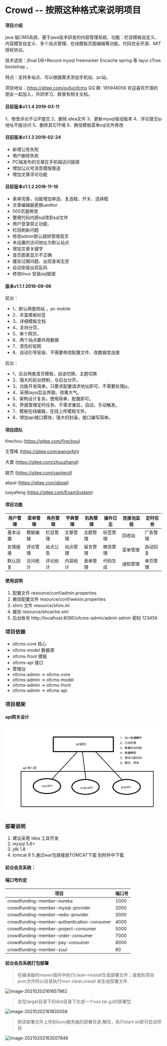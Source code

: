 # Crowd  -- 按照这种格式来说明项目

####  项目介绍

java 版CMS系统、基于java技术研发的内容管理系统、功能：栏目模板自定义、内容模型自定义、多个站点管理、在线模板页面编辑等功能、代码完全开源、MIT授权协议。

技术选型：jfinal DB+Record mysql freemarker Encache spring 等 layui zTree bootstrap 。

特点：支持多站点、可以根据需求添加手机站、pc站。

项目地址：https://gitee.com/oufu/ofcms QQ 群: 185948056 欢迎喜欢开源的朋友一起加入，共同学习、群里有相关文档。

#### 目前版本v1.1.4 2019-03-11

1、修改评论不让IP提交 2、删除.idea文件 3、更新mysql驱动版本 4、评论提交ip地址不能访问 5、删除其它环境 6、微信模板菜单sql文件修改

#### 目前版本v1.1.3 2019-02-24

- 新增公告失败
- 用户删除失败
- PC端发布的文章在手机端访问报错
- 增加公众号消息模版推送
- 增加文章评论功能

#### 目前版本v1.1.2 2018-11-16

- 表单完善，功能增加单选、复选框、开关、选择框
- 文章编辑器更换ueditor
- 500页面修改
- 整理代码内部sql改到sql文件
- 用户登录禁止功能、
- 栏目刷新问题
- 修改admin默认跳转管理首页
- 未设置的访问地址为默认站点
- 增加文章关键字
- 首页图表显示不正确
- 缓存过期问题、出现查询无空
- 自动安装出现乱码
- 修改linux 安装sql报错

#### 版本v1.1.1 2018-09-06

前台：

- 1、默认两套网站 ，pc mobile
- 2、丰富模板标签
- 3、详细模板文档
- 4、支持分页，
- 5、单个网页，
- 6、两个站点要共用数据
- 7、漂亮的官网
- 8、自动引导安装、不需要修改配置文件、改数据库连接

后台：

- 1、后台两套首页模板，自由切换、主题切换
- 2、强大的前台控制，与后台分开。
- 3、功能开发简单，只要求配置请求地址即可，不需要处理js。
- 4、采用layui后台界面、效果大气。
- 5、架构设计复杂，使用简单，配置即可。
- 6、界面管理定时任务、不需求重启，自动，手动触发。
- 7、模板在线编辑，在线上传模板文件。
- 8、增加api接口模快，强大的封装。接口编写简单。

#### 项目团队

firechou (https://gitee.com/firechou)

王雪峰 (https://gitee.com/wangxfsh)

大寶 (https://gitee.com/zhouzhangl)

姚杰 (https://gitee.com/yaojiecd)

abpai (https://gitee.com/abpai)

luoyafeng (https://gitee.com/ExamSystem)

#### 项目功能

| 用户管理 | 菜单管理 | 角色管理 | 字典管理 | 机构管理 | 操作日志 | 连接池监视 | 定时任务 |
| -------- | -------- | -------- | -------- | -------- | -------- | ---------- | -------- |
| 基本设置 | 模板编辑 | 栏目管理 | 文章管理 | 主题管理 | 标签管理 | 回收站     | 广告管理 |
| 友情链接 | 评论管理 | 站点公告 | 站点管理 | 留言管理 | 微信管理 | 菜单管理   | 自动回复 |
| 默认回复 | 访问统计 | 评论统计 | 内容统计 | 表单管理 | 代码生成 | 通知管理   | 单页管理 |

#### 使用说明

1. 配置文件 resource/conf/admin.properties
2. 微信配置文件 resource/conf/weixin.properties
3. shiro 文件 resource/shiro.ini
4. 缓存 resource/ehcache.xml
5. 后台账号 http://localhost:8080/ofcms-admin/admin admin 密码 123456

### 项目依赖

- ofcms-core 核心
- ofcms-model 数据源
- ofcms-front 模板
- ofcms-api 接口
- 管理台
- ofcms-admin -> ofcms-core
- ofcms-admin -> ofcms-model
- ofcms-admin -> ofcms-front
- ofcms-admin -> ofcms-api

### 项目框架

#### api网关设计

![输入图片说明](readme.assets/232938_7332bdee_634828.png)

### 部署说明

1. 建议采用 idea 工具开发
2. mysql 5.6+
3. jdk 1.8
4. tomcat 8 5.通过war包直接放TOMCAT下面 到附件中下载

#### 前台会员系统：

#### 端口号约定
| 项目 | 端口号 |
| -------- | -------- |
| crowdfunding-member-eureka  | 1000 |
| crowdfunding-member-mysql-provider | 2000 |
| crowdfunding-member-redis-provider | 3000 |
| crowdfunding-member-authentication-consumer | 4000 |
| crowdfunding-member-project-consumer | 5000 |
| crowdfunding-member-order-consumer | 7000 |
| crowdfunding-member-pay-consumer | 8000 |
| crowdfunding-member-zuul | 80 |

#### 前台会员系统打包部署

> 在编译器的maven插件中执行clean->install生成部署文件；或者到项目pom文件所以目录执行mvn clean,install 来生成部署文件

![image-20210202161657962](readme.assets/image-20210202161657962.png)

> 会在target目录下的dist目录下生成一个xxx.tar.gz的部署包

![image-20210202161835058](readme.assets/image-20210202161835058.png)

>  把该部署文件上传到liunx服务器的部署目录;解压，执行start.sh即可启动项目

![image-20210202163507646](readme.assets/image-20210202163507646.png)


